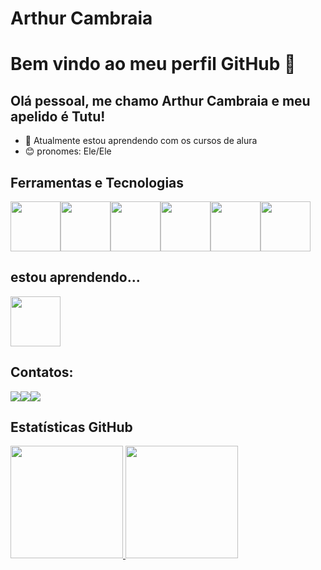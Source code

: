 # Arthur Cambraia
# Bem vindo ao meu perfil GitHub 👋
## Olá pessoal, me chamo Arthur Cambraia e meu apelido é Tutu! 
- 🌱 Atualmente estou aprendendo com os cursos de alura
- :blush: pronomes: Ele/Ele
## Ferramentas e Tecnologias
<div style="display:flex; flex-direction: row; flex-wrap: wrap;">
  <img src="https://cdn.jsdelivr.net/gh/devicons/devicon/icons/vscode/vscode-original-wordmark.svg" width="80" height="80"/>
  <img src="https://cdn.jsdelivr.net/gh/devicons/devicon/icons/html5/html5-plain-wordmark.svg" width="80" height="80"/>
  <img src="https://cdn.jsdelivr.net/gh/devicons/devicon/icons/css3/css3-plain-wordmark.svg" width="80" height="80"/>
  <img src="https://cdn.jsdelivr.net/gh/devicons/devicon/icons/javascript/javascript-original.svg" width="80" height="80"/>
  <img src="https://cdn.jsdelivr.net/gh/devicons/devicon/icons/github/github-original.svg" width="80" height="80"/>
  <img src="https://cdn.jsdelivr.net/gh/devicons/devicon/icons/git/git-original.svg" width="80" height="80"/>        
</div>

## estou aprendendo...

<div style="display:flex; flex-direction: row; flex-wrap: wrap;">
  <img src="https://cdn.jsdelivr.net/gh/devicons/devicon/icons/ubuntu/ubuntu-plain.svg" width="80" height="80"/>
</div>

## Contatos:

<div style="display:flex; flex-direction: row; flex-wrap: wrap;">
  <a href="https://www.youtube.com/@arthurvieira630" target="_blank"><img loading="lazy" src="https://img.shields.io/badge/YouTube-FF0000?style=for-the-badge&logo=youtube&logoColor=white" target="_blank"></a>
  <a href = "mailto:arthur10vieira@gmail.com"><img loading="lazy" src="https://img.shields.io/badge/Gmail-D14836?style=for-the-badge&logo=gmail&logoColor=white" target="_blank"></a>
  <a href="https://www.linkedin.com/in/arthur-vieira-cambraia" target="_blank"><img loading="lazy" src="https://img.shields.io/badge/-LinkedIn-%230077B5?style=for-the-badge&logo=linkedin&logoColor=white" target="_blank"></a>   
</div>


## Estatísticas GitHub

<div>
  <a href="https://github.com/arthur10vieira">
  <img loading="lazy" height="180em" src="https://github-readme-stats.vercel.app/api/top-langs/?username=arthur10vieira&layout=compact&langs_count=7&theme=dracula"/>
  <img loading="lazy" height="180em" src="https://github-readme-stats.vercel.app/api?username=arthur10vieira&show_icons=true&theme=dracula&include_all_commits=true&count_private=true"/>
</div>
